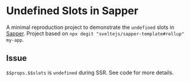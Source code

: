 Undefined Slots in Sapper
=========================

A minimal reproduction project to demonstrate the `undefined` slots in [Sapper][1]. Project based on `npx degit "sveltejs/sapper-template#rollup" my-app`.

Issue
-----

`$$props.$$slots` is `undefined` during SSR. See code for more details.

[1]: https://github.com/sveltejs/sapper
